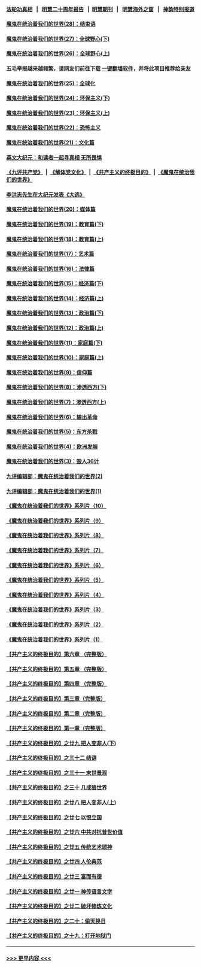 #### [法轮功真相](https://github.com/gfw-breaker/truth/blob/master/README.md?t=0) &nbsp;&nbsp;|&nbsp;&nbsp; [明慧二十周年报告](https://github.com/gfw-breaker/mh-reports/blob/master/README.md?t=0) &nbsp;&nbsp;|&nbsp;&nbsp;[明慧期刊](https://github.com/gfw-breaker/mh-qikan) &nbsp;&nbsp;|&nbsp;&nbsp; [明慧海外之窗](https://github.com/gfw-breaker/mh-news/blob/master/README.md?t=0) &nbsp;&nbsp;|&nbsp;&nbsp; [神韵特别报道](https://github.com/gfw-breaker/mh-news/blob/master/shenyun.md?t=0)
#### [魔鬼在统治着我们的世界(28)：结束语](../pages/nsc422/n10936246.md?t=07030452) 
#### [魔鬼在统治着我们的世界(27)：全球野心(下)](../pages/nsc422/n10928319.md?t=07030452) 
#### [魔鬼在统治着我们的世界(26)：全球野心(上)](../pages/nsc422/n10900318.md?t=07030452) 
#### 五毛举报越来越频繁，请网友们前往下载 [一键翻墙软件](https://github.com/gfw-breaker/ssr-accounts)，并将此项目推荐给亲友
#### [魔鬼在统治着我们的世界(25)：全球化](../pages/nsc422/n10788205.md?t=07030452) 
#### [魔鬼在统治着我们的世界(24)：环保主义(下)](../pages/nsc422/n10695307.md?t=07030452) 
#### [魔鬼在统治着我们的世界(23)：环保主义(上)](../pages/nsc422/n10688613.md?t=07030452) 
#### [魔鬼在统治着我们的世界(22)：恐怖主义](../pages/nsc422/n10614727.md?t=07030452) 
#### [魔鬼在统治着我们的世界(21)：文化篇](../pages/nsc422/n10597706.md?t=07030452) 
#### [英文大纪元：和读者一起寻真相 无所畏惧](../pages/nsc422/n12542027.md?t=07030452) 
#### [《九评共产党》](https://github.com/begood0513/9ping.md/blob/master/README.md) &nbsp;|&nbsp; [《解体党文化》](../../../../jtdwh.md/blob/master/README.md)  &nbsp;|&nbsp; [《共产主义的终极目的》](../../../../gczydzjmd.md/blob/master/README.md) &nbsp;|&nbsp; [《魔鬼在统治我们的世界》](../../../../mgztzwmdsj.md/blob/master/README.md) 
#### [李洪志先生在大纪元发表《大选》](../pages/nsc422/n12534746.md?t=07030452) 
#### [魔鬼在统治着我们的世界(20)：媒体篇](../pages/nsc422/n10586579.md?t=07030452) 
#### [魔鬼在统治着我们的世界(19)：教育篇(下)](../pages/nsc422/n10564808.md?t=07030452) 
#### [魔鬼在统治着我们的世界(18)：教育篇(上)](../pages/nsc422/n10526970.md?t=07030452) 
#### [魔鬼在统治着我们的世界(17)：艺术篇](../pages/nsc422/n10499093.md?t=07030452) 
#### [魔鬼在统治着我们的世界(16)：法律篇](../pages/nsc422/n10485969.md?t=07030452) 
#### [魔鬼在统治着我们的世界(15)：经济篇(下)](../pages/nsc422/n10469975.md?t=07030452) 
#### [魔鬼在统治着我们的世界(14)：经济篇(上)](../pages/nsc422/n10457370.md?t=07030452) 
#### [魔鬼在统治着我们的世界(13)：政治篇(下)](../pages/nsc422/n10448270.md?t=07030452) 
#### [魔鬼在统治着我们的世界(12)：政治篇(上)](../pages/nsc422/n10444576.md?t=07030452) 
#### [魔鬼在统治着我们的世界(11)：家庭篇(下)](../pages/nsc422/n10440961.md?t=07030452) 
#### [魔鬼在统治着我们的世界(10)：家庭篇(上)](../pages/nsc422/n10435448.md?t=07030452) 
#### [魔鬼在统治着我们的世界(9)：信仰篇](../pages/nsc422/n10432159.md?t=07030452) 
#### [魔鬼在统治着我们的世界(8)：渗透西方(下)](../pages/nsc422/n10429603.md?t=07030452) 
#### [魔鬼在统治着我们的世界(7)：渗透西方(上)](../pages/nsc422/n10426013.md?t=07030452) 
#### [魔鬼在统治着我们的世界(6)：输出革命](../pages/nsc422/n10421536.md?t=07030452) 
#### [魔鬼在统治着我们的世界(5)：东方杀戮](../pages/nsc422/n10417707.md?t=07030452) 
#### [魔鬼在统治着我们的世界(4)：欧洲发端](../pages/nsc422/n10414890.md?t=07030452) 
#### [魔鬼在统治着我们的世界(3)：毁人36计](../pages/nsc422/n10411583.md?t=07030452) 
#### [九评编辑部：魔鬼在统治着我们的世界(2)](../pages/nsc422/n10410036.md?t=07030452) 
#### [九评编辑部：魔鬼在统治着我们的世界(1)](../pages/nsc422/n10406825.md?t=07030452) 
#### [《魔鬼在统治着我们的世界》系列片（10）](../pages/nsc422/n12292670.md?t=07030452) 
#### [《魔鬼在统治着我们的世界》系列片（9）](../pages/nsc422/n12290859.md?t=07030452) 
#### [《魔鬼在统治着我们的世界》系列片（8）](../pages/nsc422/n12287445.md?t=07030452) 
#### [《魔鬼在统治着我们的世界》系列片（7）](../pages/nsc422/n12283425.md?t=07030452) 
#### [《魔鬼在统治着我们的世界》系列片（6）](../pages/nsc422/n12282314.md?t=07030452) 
#### [《魔鬼在统治着我们的世界》系列片（5）](../pages/nsc422/n12281419.md?t=07030452) 
#### [《魔鬼在统治着我们的世界》系列片（4）](../pages/nsc422/n12274024.md?t=07030452) 
#### [《魔鬼在统治着我们的世界》系列片（3）](../pages/nsc422/n12271322.md?t=07030452) 
#### [《魔鬼在统治着我们的世界》系列片（2）](../pages/nsc422/n12269049.md?t=07030452) 
#### [《魔鬼在统治着我们的世界》系列片（1）](../pages/nsc422/n12267575.md?t=07030452) 
#### [【共产主义的终极目的】第六章 （完整版）](../pages/nsc422/n11428913.md?t=07030452) 
#### [【共产主义的终极目的】第五章 （完整版）](../pages/nsc422/n11428912.md?t=07030452) 
#### [【共产主义的终极目的】第四章 （完整版）](../pages/nsc422/n11428907.md?t=07030452) 
#### [【共产主义的终极目的】第三章（完整版）](../pages/nsc422/n11428848.md?t=07030452) 
#### [【共产主义的终极目的】第二章（完整版）](../pages/nsc422/n11428831.md?t=07030452) 
#### [【共产主义的终极目的】第一章（完整版）](../pages/nsc422/n11417651.md?t=07030452) 
#### [【共产主义的终极目的】之廿九 把人变非人(下)](../pages/nsc422/n11344140.md?t=07030452) 
#### [【共产主义的终极目的】之三十二 结语](../pages/nsc422/n11360535.md?t=07030452) 
#### [【共产主义的终极目的】之三十一 末世景观](../pages/nsc422/n11351129.md?t=07030452) 
#### [【共产主义的终极目的】之三十 几成狼世界](../pages/nsc422/n11348280.md?t=07030452) 
#### [【共产主义的终极目的】之廿八 把人变非人(上)](../pages/nsc422/n11340492.md?t=07030452) 
#### [【共产主义的终极目的】之廿七 以恨立国](../pages/nsc422/n11336944.md?t=07030452) 
#### [【共产主义的终极目的】之廿六 中共对抗普世价值](../pages/nsc422/n11324785.md?t=07030452) 
#### [【共产主义的终极目的】之廿五 传统艺术颂神](../pages/nsc422/n11296396.md?t=07030452) 
#### [【共产主义的终极目的】之廿四 人伦典范](../pages/nsc422/n11296397.md?t=07030452) 
#### [【共产主义的终极目的】之廿三 富而有德](../pages/nsc422/n11283598.md?t=07030452) 
#### [【共产主义的终极目的】之廿一 神传语言文字](../pages/nsc422/n11263265.md?t=07030452) 
#### [【共产主义的终极目的】之廿二 破坏修炼文化](../pages/nsc422/n11245728.md?t=07030452) 
#### [【共产主义的终极目的】之二十：偷天换日](../pages/nsc422/n11238846.md?t=07030452) 
#### [【共产主义的终极目的】之十九：打开地狱门](../pages/nsc422/n11206376.md?t=07030452) 

----
#### [ >>> 更早内容 <<< ](../indexes/nsc422-earlier.md)
